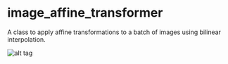 # image_affine_transformer
A class to apply affine transformations to a batch of images using bilinear interpolation.

![alt tag](https://github.com/oarriaga/image_affine_transformer/blob/master/images/combined_images.jpg)
